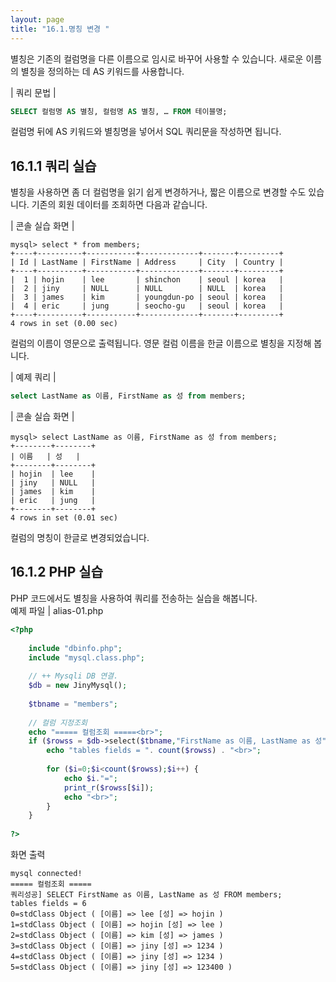 ```yaml
---
layout: page
title: "16.1.명칭 변경 "
--- 
```

별칭은 기존의 컬럼명을 다른 이름으로 임시로 바꾸어 사용할 수 있습니다. 새로운 이름 의 별칭을 정의하는 데 AS 키워드를 사용합니다.  

| 쿼리 문법 | 
```sql
SELECT 컬럼명 AS 별칭, 컬럼명 AS 별칭, … FROM 테이블명; 
```

컬럼명 뒤에 AS 키워드와 별칭명을 넣어서 SQL 쿼리문을 작성하면 됩니다.  

## 16.1.1 쿼리 실습 
별칭을 사용하면 좀 더 컬럼명을 읽기 쉽게 변경하거나, 짧은 이름으로 변경할 수도 있습니다. 기존의 회원 데이터를 조회하면 다음과 같습니다.  

| 콘솔 실습 화면 |
``` 
mysql> select * from members;
+----+----------+-----------+-------------+-------+---------+
| Id | LastName | FirstName | Address     | City  | Country |
+----+----------+-----------+-------------+-------+---------+
|  1 | hojin    | lee       | shinchon    | seoul | korea   |
|  2 | jiny     | NULL      | NULL        | NULL  | korea   |
|  3 | james    | kim       | youngdun-po | seoul | korea   |
|  4 | eric     | jung      | seocho-gu   | seoul | korea   |
+----+----------+-----------+-------------+-------+---------+
4 rows in set (0.00 sec)

```

컬럼의 이름이 영문으로 출력됩니다. 영문 컬럼 이름을 한글 이름으로 별칭을 지정해 봅니다.  

| 예제 쿼리 | 
```sql
select LastName as 이름, FirstName as 성 from members; 
```

| 콘솔 실습 화면 | 
```
mysql> select LastName as 이름, FirstName as 성 from members;
+--------+--------+
| 이름   | 성   |
+--------+--------+
| hojin  | lee    |
| jiny   | NULL   |
| james  | kim    |
| eric   | jung   |
+--------+--------+
4 rows in set (0.01 sec)
```

컬럼의 명칭이 한글로 변경되었습니다. 

## 16.1.2 PHP 실습 
PHP 코드에서도 별칭을 사용하여 쿼리를 전송하는 실습을 해봅니다.  
예제 파일 | alias-01.php
```php
<?php
 
	include "dbinfo.php";
	include "mysql.class.php";
 
	// ++ Mysqli DB 연결.
	$db = new JinyMysql();
 
	$tbname = "members";
 
	// 컬럼 지정조회 
	echo "===== 컬럼조회 =====<br>";
	if ($rowss = $db->select($tbname,"FirstName as 이름, LastName as 성")) {
		echo "tables fields = ". count($rowss) . "<br>";
 
		for ($i=0;$i<count($rowss);$i++) {
			echo $i."=";            
			print_r($rowss[$i]);
			echo "<br>";
		}
	}
 
?>

```

화면 출력 
```
mysql connected!
===== 컬럼조회 =====
쿼리성공] SELECT FirstName as 이름, LastName as 성 FROM members;
tables fields = 6
0=stdClass Object ( [이름] => lee [성] => hojin )
1=stdClass Object ( [이름] => hojin [성] => lee )
2=stdClass Object ( [이름] => kim [성] => james )
3=stdClass Object ( [이름] => jiny [성] => 1234 )
4=stdClass Object ( [이름] => jiny [성] => 1234 )
5=stdClass Object ( [이름] => jiny [성] => 123400 ) 

```